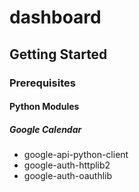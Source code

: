 # dashboard

## Getting Started

### Prerequisites

#### Python Modules
##### Google Calendar
* google-api-python-client
* google-auth-httplib2
* google-auth-oauthlib